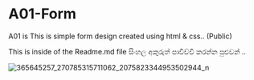 # A01-Form
A01 is This is simple form design created using html &amp; css.. (Public)

This is inside of the  Readme.md file 
සිංහල අකුරුත් පාවිච්චි කරන්න පුළුවන් ..

![365645257_270785315711062_2075823344953502944_n](https://github.com/ravinath93/A01-Form/assets/143611757/8d891191-d748-4b61-9b05-fea9c35abeb4)
